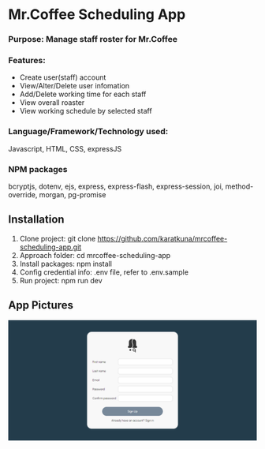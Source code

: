# Mr.Coffee Scheduling App
### Purpose: Manage staff roster for Mr.Coffee

### Features:
- Create user(staff) account
- View/Alter/Delete user infomation
- Add/Delete working time for each staff
- View overall roaster
- View working schedule by selected staff

### Language/Framework/Technology used:
Javascript, HTML, CSS, expressJS

### NPM packages
bcryptjs, dotenv, ejs, express, express-flash, express-session, joi, method-override, morgan, pg-promise



## Installation

1. Clone project: git clone https://github.com/karatkuna/mrcoffee-scheduling-app.git
2. Approach folder: cd mrcoffee-scheduling-app
3. Install packages: npm install
4. Config credential info: .env file, refer to .env.sample
5. Run project: npm run dev

## App Pictures
![alt text](https://github.com/karatkuna/mrcoffee-scheduling-app/blob/master/public/app-img/register.PNG?raw=true)
